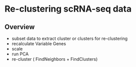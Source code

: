 # Re-clustering scRNA-seq data

## Overview
- subset data to extract cluster or clusters for re-clustering
- recalculate Variable Genes
- scale
- run PCA
- re-cluster ( FindNeighbors + FindClusters)
